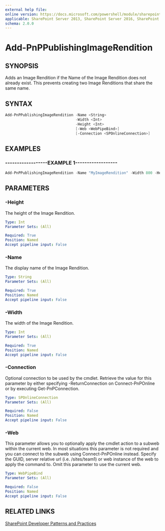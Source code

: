 ```yaml
---
external help file:
online version: https://docs.microsoft.com/powershell/module/sharepoint-pnp/add-pnppublishingimagerendition
applicable: SharePoint Server 2013, SharePoint Server 2016, SharePoint Server 2019, SharePoint Online
schema: 2.0.0
---
```


# Add-PnPPublishingImageRendition

## SYNOPSIS
Adds an Image Rendition if the Name of the Image Rendition does not already exist. This prevents creating two Image Renditions that share the same name.

## SYNTAX

```powershell
Add-PnPPublishingImageRendition -Name <String>
                                -Width <Int>
                                -Height <Int>
                                [-Web <WebPipeBind>]
                                [-Connection <SPOnlineConnection>]
```

## EXAMPLES

### ------------------EXAMPLE 1------------------
```powershell
Add-PnPPublishingImageRendition -Name "MyImageRendition" -Width 800 -Height 600
```



## PARAMETERS

### -Height
The height of the Image Rendition.

```yaml
Type: Int
Parameter Sets: (All)

Required: True
Position: Named
Accept pipeline input: False
```

### -Name
The display name of the Image Rendition.

```yaml
Type: String
Parameter Sets: (All)

Required: True
Position: Named
Accept pipeline input: False
```

### -Width
The width of the Image Rendition.

```yaml
Type: Int
Parameter Sets: (All)

Required: True
Position: Named
Accept pipeline input: False
```

### -Connection
Optional connection to be used by the cmdlet. Retrieve the value for this parameter by either specifying -ReturnConnection on Connect-PnPOnline or by executing Get-PnPConnection.

```yaml
Type: SPOnlineConnection
Parameter Sets: (All)

Required: False
Position: Named
Accept pipeline input: False
```

### -Web
This parameter allows you to optionally apply the cmdlet action to a subweb within the current web. In most situations this parameter is not required and you can connect to the subweb using Connect-PnPOnline instead. Specify the GUID, server relative url (i.e. /sites/team1) or web instance of the web to apply the command to. Omit this parameter to use the current web.

```yaml
Type: WebPipeBind
Parameter Sets: (All)

Required: False
Position: Named
Accept pipeline input: False
```

## RELATED LINKS

[SharePoint Developer Patterns and Practices](https://aka.ms/sppnp)
